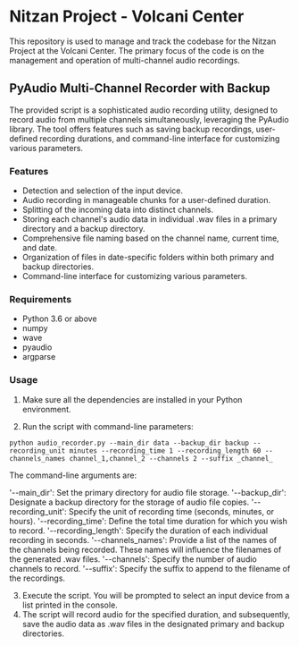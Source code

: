 # Nitzan Project - Volcani Center

This repository is used to manage and track the codebase for the Nitzan Project at the Volcani Center. The primary focus of the code is on the management and operation of multi-channel audio recordings.

## PyAudio Multi-Channel Recorder with Backup

The provided script is a sophisticated audio recording utility, designed to record audio from multiple channels simultaneously, leveraging the PyAudio library. The tool offers features such as saving backup recordings, user-defined recording durations, and command-line interface for customizing various parameters.

### Features

- Detection and selection of the input device.
- Audio recording in manageable chunks for a user-defined duration.
- Splitting of the incoming data into distinct channels.
- Storing each channel's audio data in individual .wav files in a primary directory and a backup directory.
- Comprehensive file naming based on the channel name, current time, and date.
- Organization of files in date-specific folders within both primary and backup directories.
- Command-line interface for customizing various parameters.

### Requirements

- Python 3.6 or above
- numpy
- wave
- pyaudio
- argparse

### Usage

1. Make sure all the dependencies are installed in your Python environment.

2. Run the script with command-line parameters:

```shell
python audio_recorder.py --main_dir data --backup_dir backup --recording_unit minutes --recording_time 1 --recording_length 60 --channels_names channel_1,channel_2 --channels 2 --suffix _channel_ 
```

The command-line arguments are:

'--main_dir': Set the primary directory for audio file storage.
'--backup_dir': Designate a backup directory for the storage of audio file copies.
'--recording_unit': Specify the unit of recording time (seconds, minutes, or hours).
'--recording_time': Define the total time duration for which you wish to record.
'--recording_length': Specify the duration of each individual recording in seconds.
'--channels_names': Provide a list of the names of the channels being recorded. These names will influence the filenames of the generated .wav files.
'--channels': Specify the number of audio channels to record.
'--suffix': Specify the suffix to append to the filename of the recordings.

3. Execute the script. You will be prompted to select an input device from a list printed in the console.
4. The script will record audio for the specified duration, and subsequently, save the audio data as .wav files in the designated primary and backup directories.
